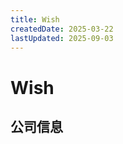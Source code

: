 ```yaml
---
title: Wish
createdDate: 2025-03-22
lastUpdated: 2025-09-03
---
```


# Wish

## 公司信息

<DirectHireCompanyTable state="california" city="san-francisco" companyJsonFileName="wish" />